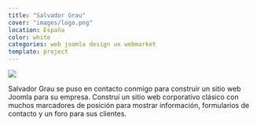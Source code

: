 ```yaml
---
title: "Salvador Grau"
cover: "images/logo.png"
location: España
color: white
categories: web joomla design ux webmarket
template: project
---
```


![](/work/salvador-grau/images/1.png)

Salvador Grau se puso en contacto conmigo para construir un sitio web Joomla para su empresa. Construí un sitio web corporativo clásico con muchos marcadores de posición para mostrar información, formularios de contacto y un foro para sus clientes.

